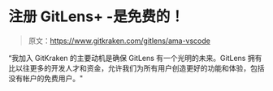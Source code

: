 # 注册 GitLens+ -是免费的！

> 原文：<https://www.gitkraken.com/gitlens/ama-vscode>

“我加入 GitKraken 的主要动机是确保 GitLens 有一个光明的未来。GitLens 拥有比以往更多的开发人才和资金，允许我们为所有用户创造更好的功能和体验，包括没有帐户的免费用户。​"